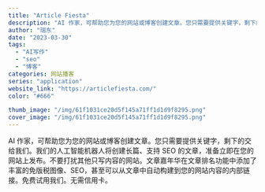 ```yaml
---
title: "Article Fiesta"
description: "AI 作家，可帮助您为您的网站或博客创建文章。您只需要提供关键字，剩下的交给我们。我们的人工智能机器人将创建长篇、支持 "
author: "瑞东"
date: "2023-03-30"
tags:
  - "AI写作"
  - "seo"
  - "博客"
categories: 网站播客
series: "application"
website_link: "https://articlefiesta.com/"
color: "#666"

thumb_image: "/img/61f1031ce20d5f145a71ff1d1d9f8295.png"
cover_image: "/img/61f1031ce20d5f145a71ff1d1d9f8295.png"
---
```


AI 作家，可帮助您为您的网站或博客创建文章。您只需要提供关键字，剩下的交给我们。我们的人工智能机器人将创建长篇、支持 SEO 的文章，准备立即在您的网站上发布。不要打扰其他只写内容的网站。文章嘉年华在文章排名功能中添加了丰富的免版税图像、SEO，甚至可以从文章中自动构建到您的网站内容的内部链接。免费试用我们。无需信用卡。 